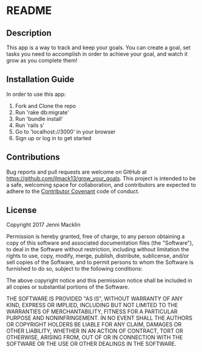 # README

## Description

This app is a way to track and keep your goals. You can create a goal, set tasks you need to accomplish in order to achieve your goal, and watch it grow as you complete them! 

## Installation Guide

In order to use this app:
1. Fork and Clone the repo
2. Run 'rake db:migrate'
3. Run 'bundle install'
4. Run 'rails s'
5. Go to 'localhost://3000' in your browser
6. Sign up or log in to get started

## Contributions

Bug reports and pull requests are welcome on GitHub at https://github.com/jlmack13/grow_your_goals. This project is intended to be a safe, welcoming space for collaboration, and contributors are expected to adhere to the [Contributor Covenant](http://contributor-covenant.org) code of conduct.

## License
Copyright 2017 Jenni Macklin

Permission is hereby granted, free of charge, to any person obtaining a copy of this software and associated documentation files (the "Software"), to deal in the Software without restriction, including without limitation the rights to use, copy, modify, merge, publish, distribute, sublicense, and/or sell copies of the Software, and to permit persons to whom the Software is furnished to do so, subject to the following conditions:

The above copyright notice and this permission notice shall be included in all copies or substantial portions of the Software.

THE SOFTWARE IS PROVIDED "AS IS", WITHOUT WARRANTY OF ANY KIND, EXPRESS OR IMPLIED, INCLUDING BUT NOT LIMITED TO THE WARRANTIES OF MERCHANTABILITY, FITNESS FOR A PARTICULAR PURPOSE AND NONINFRINGEMENT. IN NO EVENT SHALL THE AUTHORS OR COPYRIGHT HOLDERS BE LIABLE FOR ANY CLAIM, DAMAGES OR OTHER LIABILITY, WHETHER IN AN ACTION OF CONTRACT, TORT OR OTHERWISE, ARISING FROM, OUT OF OR IN CONNECTION WITH THE SOFTWARE OR THE USE OR OTHER DEALINGS IN THE SOFTWARE.
